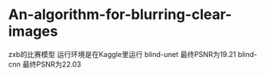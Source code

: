 # An-algorithm-for-blurring-clear-images
zxb的比赛模型
运行环境是在Kaggle里运行
blind-unet 最终PSNR为19.21
blind-cnn 最终PSNR为22.03
